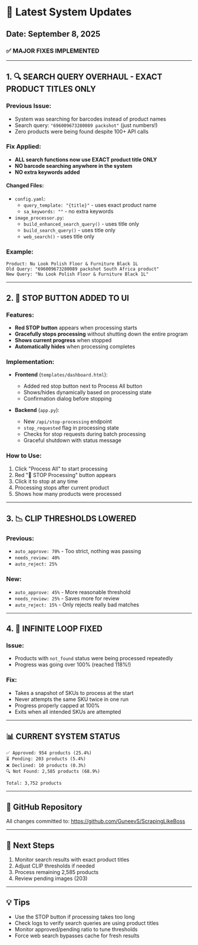 # 🔄 Latest System Updates

## Date: September 8, 2025

### ✅ **MAJOR FIXES IMPLEMENTED**

---

## 1. 🔍 **SEARCH QUERY OVERHAUL - EXACT PRODUCT TITLES ONLY**

### Previous Issue:
- System was searching for barcodes instead of product names
- Search query: `"696009673280089 packshot"` (just numbers!)
- Zero products were being found despite 100+ API calls

### Fix Applied:
- **ALL search functions now use EXACT product title ONLY**
- **NO barcode searching anywhere in the system**
- **NO extra keywords added**

#### Changed Files:
- `config.yaml`: 
  - `query_template: "{title}"` - uses exact product name
  - `sa_keywords: ""` - no extra keywords
- `image_processor.py`:
  - `build_enhanced_search_query()` - uses title only
  - `build_search_query()` - uses title only
  - `web_search()` - uses title only

### Example:
```
Product: Nu Look Polish Floor & Furniture Black 1L
Old Query: "696009673280089 packshot South Africa product"
New Query: "Nu Look Polish Floor & Furniture Black 1L"
```

---

## 2. 🛑 **STOP BUTTON ADDED TO UI**

### Features:
- **Red STOP button** appears when processing starts
- **Gracefully stops processing** without shutting down the entire program
- **Shows current progress** when stopped
- **Automatically hides** when processing completes

### Implementation:
- **Frontend** (`templates/dashboard.html`):
  - Added red stop button next to Process All button
  - Shows/hides dynamically based on processing state
  - Confirmation dialog before stopping

- **Backend** (`app.py`):
  - New `/api/stop-processing` endpoint
  - `stop_requested` flag in processing state
  - Checks for stop requests during batch processing
  - Graceful shutdown with status message

### How to Use:
1. Click "Process All" to start processing
2. Red "🛑 STOP Processing" button appears
3. Click it to stop at any time
4. Processing stops after current product
5. Shows how many products were processed

---

## 3. 📉 **CLIP THRESHOLDS LOWERED**

### Previous:
- `auto_approve: 70%` - Too strict, nothing was passing
- `needs_review: 40%`
- `auto_reject: 25%`

### New:
- `auto_approve: 45%` - More reasonable threshold
- `needs_review: 25%` - Saves more for review
- `auto_reject: 15%` - Only rejects really bad matches

---

## 4. 🔄 **INFINITE LOOP FIXED**

### Issue:
- Products with `not_found` status were being processed repeatedly
- Progress was going over 100% (reached 118%!)

### Fix:
- Takes a snapshot of SKUs to process at the start
- Never attempts the same SKU twice in one run
- Progress properly capped at 100%
- Exits when all intended SKUs are attempted

---

## 📊 **CURRENT SYSTEM STATUS**

```
✅ Approved: 954 products (25.4%)
⏳ Pending: 203 products (5.4%)
❌ Declined: 10 products (0.3%)
🔍 Not Found: 2,585 products (68.9%)

Total: 3,752 products
```

---

## 🚀 **GitHub Repository**
All changes committed to: https://github.com/GuneevS/ScrapingLikeBoss

---

## 📝 **Next Steps**

1. Monitor search results with exact product titles
2. Adjust CLIP thresholds if needed
3. Process remaining 2,585 products
4. Review pending images (203)

---

## 💡 **Tips**

- Use the STOP button if processing takes too long
- Check logs to verify search queries are using product titles
- Monitor approved/pending ratio to tune thresholds
- Force web search bypasses cache for fresh results
